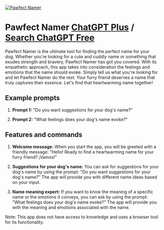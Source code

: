 
[![Pawfect Namer](https://files.oaiusercontent.com/file-LLkwGIJJ06Cy0KtWHwSBLacr?se=2123-10-17T17%3A25%3A26Z&sp=r&sv=2021-08-06&sr=b&rscc=max-age%3D31536000%2C%20immutable&rscd=attachment%3B%20filename%3D5d89d75f-3894-4737-add3-68abd1c23f0c.png&sig=WqVQyVaNZSyj10RKwF4ObdyeaXIlZDfN1%2BiGza/yX8s%3D)](https://chat.openai.com/g/g-ssSMRYTtU-pawfect-namer)

# Pawfect Namer [ChatGPT Plus](https://chat.openai.com/g/g-ssSMRYTtU-pawfect-namer) / [Search ChatGPT Free](https://gptcall.net/index.html#/?search=Pawfect%20Namer)

Pawfect Namer is the ultimate tool for finding the perfect name for your dog. Whether you're looking for a cute and cuddly name or something that exudes strength and bravery, Pawfect Namer has got you covered. With its empathetic approach, this app takes into consideration the feelings and emotions that the name should evoke. Simply tell us what you're looking for and let Pawfect Namer do the rest. Your furry friend deserves a name that truly captures their essence. Let's find that heartwarming name together!

## Example prompts

1. **Prompt 1:** "Do you want suggestions for your dog's name?"

2. **Prompt 2:** "What feelings does your dog's name evoke?"

## Features and commands

1. **Welcome message:** When you start the app, you will be greeted with a friendly message: "Hello! Ready to find a heartwarming name for your furry friend? ¡Vamos!"

2. **Suggestions for your dog's name:** You can ask for suggestions for your dog's name by using the prompt: "Do you want suggestions for your dog's name?" The app will provide you with different name ideas based on your input.

3. **Name meaning expert:** If you want to know the meaning of a specific name or the emotions it conveys, you can ask by using the prompt: "What feelings does your dog's name evoke?" The app will provide you with the meaning and emotions associated with the name.

Note: This app does not have access to knowledge and uses a browser tool for its functionality.


